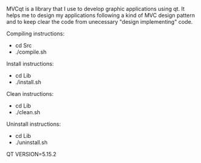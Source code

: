 MVCqt is a library that I use to develop graphic applications using qt.
It helps me to design my applications following a kind of MVC design pattern and to keep clear the code from unecessary
"design implementing" code.

Compiling instructions:
 - cd Src
 - ./compile.sh

Install instructions:
- cd Lib
- ./install.sh

Clean instructions:
- cd Lib
- ./clean.sh

Uninstall instructions:
- cd Lib
- ./uninstall.sh

QT VERSION=5.15.2
